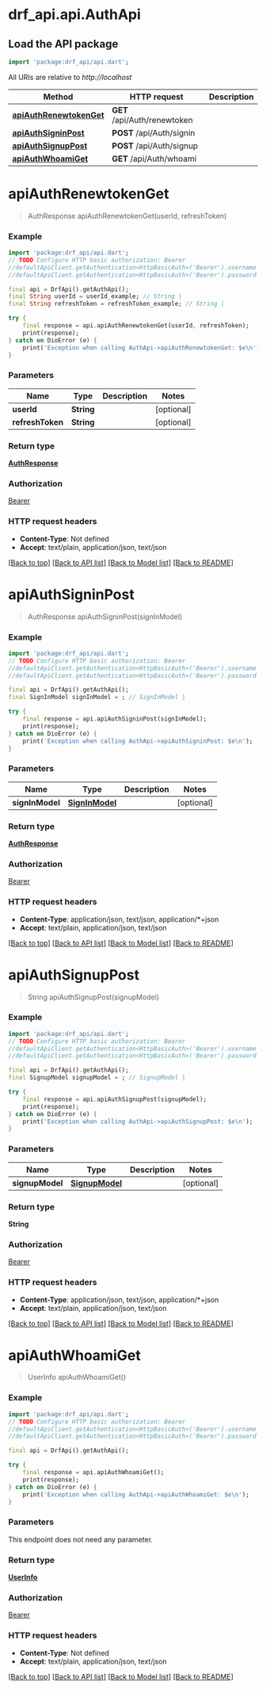 # drf_api.api.AuthApi

## Load the API package
```dart
import 'package:drf_api/api.dart';
```

All URIs are relative to *http://localhost*

Method | HTTP request | Description
------------- | ------------- | -------------
[**apiAuthRenewtokenGet**](AuthApi.md#apiauthrenewtokenget) | **GET** /api/Auth/renewtoken | 
[**apiAuthSigninPost**](AuthApi.md#apiauthsigninpost) | **POST** /api/Auth/signin | 
[**apiAuthSignupPost**](AuthApi.md#apiauthsignuppost) | **POST** /api/Auth/signup | 
[**apiAuthWhoamiGet**](AuthApi.md#apiauthwhoamiget) | **GET** /api/Auth/whoami | 


# **apiAuthRenewtokenGet**
> AuthResponse apiAuthRenewtokenGet(userId, refreshToken)



### Example
```dart
import 'package:drf_api/api.dart';
// TODO Configure HTTP basic authorization: Bearer
//defaultApiClient.getAuthentication<HttpBasicAuth>('Bearer').username = 'YOUR_USERNAME'
//defaultApiClient.getAuthentication<HttpBasicAuth>('Bearer').password = 'YOUR_PASSWORD';

final api = DrfApi().getAuthApi();
final String userId = userId_example; // String | 
final String refreshToken = refreshToken_example; // String | 

try {
    final response = api.apiAuthRenewtokenGet(userId, refreshToken);
    print(response);
} catch on DioError (e) {
    print('Exception when calling AuthApi->apiAuthRenewtokenGet: $e\n');
}
```

### Parameters

Name | Type | Description  | Notes
------------- | ------------- | ------------- | -------------
 **userId** | **String**|  | [optional] 
 **refreshToken** | **String**|  | [optional] 

### Return type

[**AuthResponse**](AuthResponse.md)

### Authorization

[Bearer](../README.md#Bearer)

### HTTP request headers

 - **Content-Type**: Not defined
 - **Accept**: text/plain, application/json, text/json

[[Back to top]](#) [[Back to API list]](../README.md#documentation-for-api-endpoints) [[Back to Model list]](../README.md#documentation-for-models) [[Back to README]](../README.md)

# **apiAuthSigninPost**
> AuthResponse apiAuthSigninPost(signInModel)



### Example
```dart
import 'package:drf_api/api.dart';
// TODO Configure HTTP basic authorization: Bearer
//defaultApiClient.getAuthentication<HttpBasicAuth>('Bearer').username = 'YOUR_USERNAME'
//defaultApiClient.getAuthentication<HttpBasicAuth>('Bearer').password = 'YOUR_PASSWORD';

final api = DrfApi().getAuthApi();
final SignInModel signInModel = ; // SignInModel | 

try {
    final response = api.apiAuthSigninPost(signInModel);
    print(response);
} catch on DioError (e) {
    print('Exception when calling AuthApi->apiAuthSigninPost: $e\n');
}
```

### Parameters

Name | Type | Description  | Notes
------------- | ------------- | ------------- | -------------
 **signInModel** | [**SignInModel**](SignInModel.md)|  | [optional] 

### Return type

[**AuthResponse**](AuthResponse.md)

### Authorization

[Bearer](../README.md#Bearer)

### HTTP request headers

 - **Content-Type**: application/json, text/json, application/*+json
 - **Accept**: text/plain, application/json, text/json

[[Back to top]](#) [[Back to API list]](../README.md#documentation-for-api-endpoints) [[Back to Model list]](../README.md#documentation-for-models) [[Back to README]](../README.md)

# **apiAuthSignupPost**
> String apiAuthSignupPost(signupModel)



### Example
```dart
import 'package:drf_api/api.dart';
// TODO Configure HTTP basic authorization: Bearer
//defaultApiClient.getAuthentication<HttpBasicAuth>('Bearer').username = 'YOUR_USERNAME'
//defaultApiClient.getAuthentication<HttpBasicAuth>('Bearer').password = 'YOUR_PASSWORD';

final api = DrfApi().getAuthApi();
final SignupModel signupModel = ; // SignupModel | 

try {
    final response = api.apiAuthSignupPost(signupModel);
    print(response);
} catch on DioError (e) {
    print('Exception when calling AuthApi->apiAuthSignupPost: $e\n');
}
```

### Parameters

Name | Type | Description  | Notes
------------- | ------------- | ------------- | -------------
 **signupModel** | [**SignupModel**](SignupModel.md)|  | [optional] 

### Return type

**String**

### Authorization

[Bearer](../README.md#Bearer)

### HTTP request headers

 - **Content-Type**: application/json, text/json, application/*+json
 - **Accept**: text/plain, application/json, text/json

[[Back to top]](#) [[Back to API list]](../README.md#documentation-for-api-endpoints) [[Back to Model list]](../README.md#documentation-for-models) [[Back to README]](../README.md)

# **apiAuthWhoamiGet**
> UserInfo apiAuthWhoamiGet()



### Example
```dart
import 'package:drf_api/api.dart';
// TODO Configure HTTP basic authorization: Bearer
//defaultApiClient.getAuthentication<HttpBasicAuth>('Bearer').username = 'YOUR_USERNAME'
//defaultApiClient.getAuthentication<HttpBasicAuth>('Bearer').password = 'YOUR_PASSWORD';

final api = DrfApi().getAuthApi();

try {
    final response = api.apiAuthWhoamiGet();
    print(response);
} catch on DioError (e) {
    print('Exception when calling AuthApi->apiAuthWhoamiGet: $e\n');
}
```

### Parameters
This endpoint does not need any parameter.

### Return type

[**UserInfo**](UserInfo.md)

### Authorization

[Bearer](../README.md#Bearer)

### HTTP request headers

 - **Content-Type**: Not defined
 - **Accept**: text/plain, application/json, text/json

[[Back to top]](#) [[Back to API list]](../README.md#documentation-for-api-endpoints) [[Back to Model list]](../README.md#documentation-for-models) [[Back to README]](../README.md)


